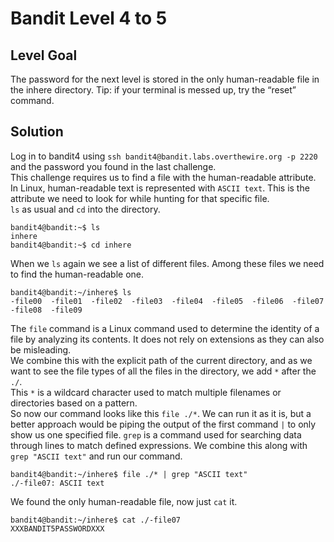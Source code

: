 # Bandit Level 4 to 5

## Level Goal
The password for the next level is stored in the only human-readable file in the inhere directory. Tip: if your terminal is messed up, try the “reset” command.

## Solution
Log in to bandit4 using `ssh bandit4@bandit.labs.overthewire.org -p 2220` and the password you found in the last challenge.  
This challenge requires us to find a file with the human-readable attribute.  
In Linux, human-readable text is represented with  `ASCII text`. This is the attribute we need to look for while hunting for that specific file.  
`ls` as usual and `cd` into the directory.
```
bandit4@bandit:~$ ls
inhere
bandit4@bandit:~$ cd inhere
```
When we `ls` again we see a list of different files. Among these files we need to find the human-readable one.
```
bandit4@bandit:~/inhere$ ls
-file00  -file01  -file02  -file03  -file04  -file05  -file06  -file07  -file08  -file09
```
The `file` command is a Linux command used to determine the identity of a file by analyzing its contents. It does not rely on extensions as they can also be misleading.  
We combine this with the explicit path of the current directory, and as we want to see the file types of all the files in the directory, we add `*` after the `./`.  
This `*` is a wildcard character used to match multiple filenames or directories based on a pattern.  
So now our command looks like this `file ./*`. We can run it as it is, but a better approach would be piping the output of the first command `|` to only show us one specified file.
`grep` is a command used for searching data through lines to match defined expressions. We combine this along with `grep "ASCII text"` and run our command.
```
bandit4@bandit:~/inhere$ file ./* | grep "ASCII text"
./-file07: ASCII text
```
We found the only human-readable file, now just `cat` it.
```
bandit4@bandit:~/inhere$ cat ./-file07
XXXBANDIT5PASSWORDXXX
